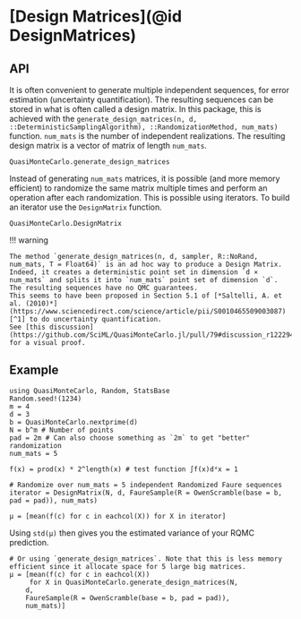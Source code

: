 # [Design Matrices](@id DesignMatrices)

## API

It is often convenient to generate multiple independent sequences, for error estimation (uncertainty quantification).
The resulting sequences can be stored in what is often called a design matrix.
In this package, this is achieved with the `generate_design_matrices(n, d, ::DeterministicSamplingAlgorithm), ::RandomizationMethod, num_mats)` function. `num_mats` is the number of independent realizations. The resulting design matrix is a vector of matrix of length `num_mats`.

```@docs
QuasiMonteCarlo.generate_design_matrices
```

Instead of generating `num_mats` matrices, it is possible (and more memory efficient) to randomize the same matrix multiple times and perform an operation after each randomization. This is possible using iterators.
To build an iterator use the `DesignMatrix` function.

```@docs
QuasiMonteCarlo.DesignMatrix
```

!!! warning
    
    The method `generate_design_matrices(n, d, sampler, R::NoRand, num_mats, T = Float64)` is an ad hoc way to produce a Design Matrix. Indeed, it creates a deterministic point set in dimension `d × num_mats` and splits it into `num_mats` point set of dimension `d`. The resulting sequences have no QMC guarantees.
    This seems to have been proposed in Section 5.1 of [*Saltelli, A. et al. (2010)*](https://www.sciencedirect.com/science/article/pii/S0010465509003087)[^1] to do uncertainty quantification.
    See [this discussion](https://github.com/SciML/QuasiMonteCarlo.jl/pull/79#discussion_r1222946133) for a visual proof.

[^1]: Saltelli, A., Annoni, P., Azzini, I., Campolongo, F., Ratto, M., & Tarantola, S. (2010). Variance based sensitivity analysis of model output. Design and estimator for the total sensitivity index. Computer physics communications, 181(2), 259-270.
## Example

```@example 2
using QuasiMonteCarlo, Random, StatsBase
Random.seed!(1234)
m = 4
d = 3
b = QuasiMonteCarlo.nextprime(d)
N = b^m # Number of points
pad = 2m # Can also choose something as `2m` to get "better" randomization
num_mats = 5

f(x) = prod(x) * 2^length(x) # test function ∫f(x)dᵈx = 1

# Randomize over num_mats = 5 independent Randomized Faure sequences
iterator = DesignMatrix(N, d, FaureSample(R = OwenScramble(base = b, pad = pad)), num_mats)

μ = [mean(f(c) for c in eachcol(X)) for X in iterator]
```

Using `std(μ)` then gives you the estimated variance of your RQMC prediction.

```@example 2
# Or using `generate_design_matrices`. Note that this is less memory efficient since it allocate space for 5 large big matrices.
μ = [mean(f(c) for c in eachcol(X))
     for X in QuasiMonteCarlo.generate_design_matrices(N,
    d,
    FaureSample(R = OwenScramble(base = b, pad = pad)),
    num_mats)]
```
